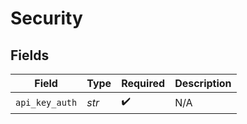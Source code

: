 # Security


## Fields

| Field              | Type               | Required           | Description        |
| ------------------ | ------------------ | ------------------ | ------------------ |
| `api_key_auth`     | *str*              | :heavy_check_mark: | N/A                |